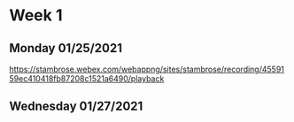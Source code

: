 # Week 1
## Monday 01/25/2021
https://stambrose.webex.com/webappng/sites/stambrose/recording/4559159ec410418fb87208c1521a6490/playback
## Wednesday 01/27/2021
